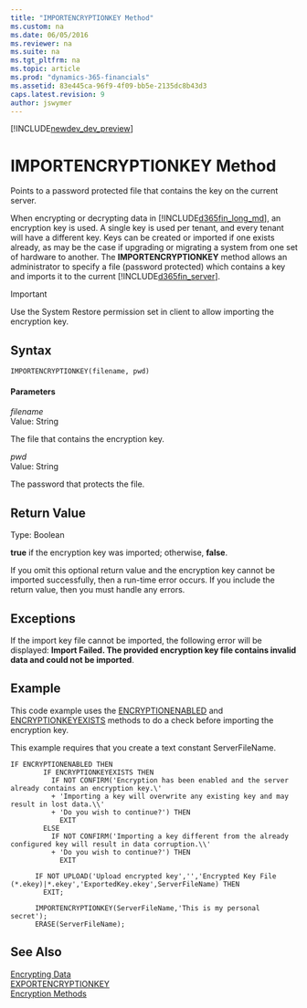 ```yaml
---
title: "IMPORTENCRYPTIONKEY Method"
ms.custom: na
ms.date: 06/05/2016
ms.reviewer: na
ms.suite: na
ms.tgt_pltfrm: na
ms.topic: article
ms.prod: "dynamics-365-financials"
ms.assetid: 83e445ca-96f9-4f09-bb5e-2135dc8b43d3
caps.latest.revision: 9
author: jswymer
---
```


[!INCLUDE[newdev_dev_preview](../includes/newdev_dev_preview.md)]

# IMPORTENCRYPTIONKEY Method
Points to a password protected file that contains the key on the current server.  

 When encrypting or decrypting data in [!INCLUDE[d365fin_long_md](../includes/d365fin_long_md.md)], an encryption key is used. A single key is used per tenant, and every tenant will have a different key. Keys can be created or imported if one exists already, as may be the case if upgrading or migrating a system from one set of hardware to another. The **IMPORTENCRYPTIONKEY** method allows an administrator to specify a file \(password protected\) which contains a key and imports it to the current [!INCLUDE[d365fin_server](../includes/d365fin_server_md.md)].  

<!--
> [!NOTE]  
>  In systems with multiple [!INCLUDE[d365fin_server](../includes/d365fin_server_md.md)] instances, you must run the **IMPORTENCRYPTIONKEY** method for each instance.  
-->

> [!IMPORTANT]  
>  Use the System Restore permission set in client to allow importing the encryption key.  

## Syntax  

```  
IMPORTENCRYPTIONKEY(filename, pwd)  
```  

#### Parameters  
 *filename*  
 Value: String  

 The file that contains the encryption key.  

 *pwd*  
 Value: String  

 The password that protects the file.  

## Return Value  
 Type: Boolean  

 **true** if the encryption key was imported; otherwise, **false**.  

 If you omit this optional return value and the encryption key cannot be imported successfully, then a run-time error occurs. If you include the return value, then you must handle any errors.  

## Exceptions  
 If the import key file cannot be imported, the following error will be displayed: **Import Failed. The provided encryption key file contains invalid data and could not be imported**.  

## Example  
 This code example uses the [ENCRYPTIONENABLED](devenv-encryptionenabled-method.md) and [ENCRYPTIONKEYEXISTS](devenv-ENCRYPTIONKEYEXISTS-method.md) methods to do a check before importing the encryption key.  

 This example requires that you create a text constant ServerFileName.  

```  
IF ENCRYPTIONENABLED THEN  
        IF ENCRYPTIONKEYEXISTS THEN  
          IF NOT CONFIRM('Encryption has been enabled and the server already contains an encryption key.\'  
          + 'Importing a key will overwrite any existing key and may result in lost data.\\'  
          + 'Do you wish to continue?') THEN  
            EXIT  
        ELSE  
          IF NOT CONFIRM('Importing a key different from the already configured key will result in data corruption.\\'  
          + 'Do you wish to continue?') THEN  
            EXIT  

      IF NOT UPLOAD('Upload encrypted key','','Encrypted Key File (*.ekey)|*.ekey','ExportedKey.ekey',ServerFileName) THEN  
        EXIT;  

      IMPORTENCRYPTIONKEY(ServerFileName,'This is my personal secret');  
      ERASE(ServerFileName);  
```  

## See Also  
 [Encrypting Data](../devenv-encrypting-data.md)   
 [EXPORTENCRYPTIONKEY](devenv-EXPORTENCRYPTIONKEY-method.md)   
 [Encryption Methods](devenv-Encryption-Methods.md)
